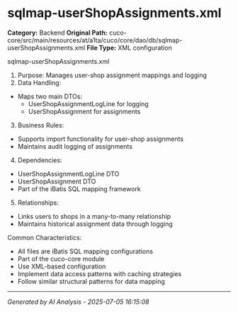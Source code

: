 # sqlmap-userShopAssignments.xml

**Category:** Backend
**Original Path:** cuco-core/src/main/resources/at/a1ta/cuco/core/dao/db/sqlmap-userShopAssignments.xml
**File Type:** XML configuration

sqlmap-userShopAssignments.xml
1. Purpose: Manages user-shop assignment mappings and logging
2. Data Handling:
- Maps two main DTOs:
  * UserShopAssignmentLogLine for logging
  * UserShopAssignment for assignments
3. Business Rules:
- Supports import functionality for user-shop assignments
- Maintains audit logging of assignments
4. Dependencies:
- UserShopAssignmentLogLine DTO
- UserShopAssignment DTO
- Part of the iBatis SQL mapping framework
5. Relationships:
- Links users to shops in a many-to-many relationship
- Maintains historical assignment data through logging

Common Characteristics:
- All files are iBatis SQL mapping configurations
- Part of the cuco-core module
- Use XML-based configuration
- Implement data access patterns with caching strategies
- Follow similar structural patterns for data mapping

---
*Generated by AI Analysis - 2025-07-05 16:15:08*

